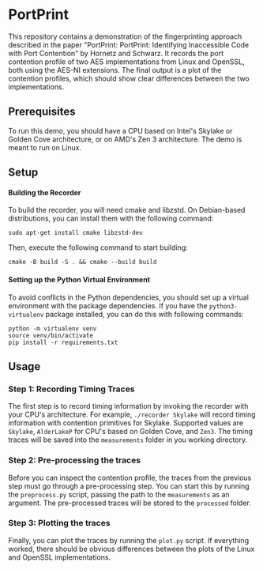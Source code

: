 # PortPrint

This repository contains a demonstration of the fingerprinting approach described in the paper "PortPrint: PortPrint: Identifying Inaccessible Code with Port Contention" by Hornetz and Schwarz.
It records the port contention profile of two AES implementations from Linux and OpenSSL, both using the AES-NI extensions.
The final output is a plot of the contention profiles, which should show clear differences between the two implementations.

## Prerequisites
To run this demo, you should have a CPU based on Intel's Skylake or Golden Cove architecture, or on AMD's Zen 3 architecture.
The demo is meant to run on Linux.

## Setup
#### Building the Recorder
To build the recorder, you will need cmake and libzstd. On Debian-based distributions, you can install them with the following command:
```shell
sudo apt-get install cmake libzstd-dev
```
Then, execute the following command to start building:
```shell
cmake -B build -S . && cmake --build build
```

#### Setting up the Python Virtual Environment
To avoid conflicts in the Python dependencies, you should set up a virtual environment with the package dependencies.
If you have the `python3-virtualenv` package installed, you can do this with following commands:
```shell
python -m virtualenv venv
source venv/bin/activate
pip install -r requirements.txt
```

## Usage
### Step 1: Recording Timing Traces
The first step is to record timing information by invoking the recorder with your CPU's architecture.
For example, `./recorder Skylake` will record timing information with contention primitives for Skylake.
Supported values are `Skylake`, `AlderLakeP` for CPU's based on Golden Cove, and `Zen3`.
The timing traces will be saved into the `measurements` folder in you working directory.

### Step 2: Pre-processing the traces
Before you can inspect the contention profile, the traces from the previous step must go through a pre-processing step.
You can start this by running the `preprocess.py` script, passing the path to the `measurements` as an argument.
The pre-processed traces will be stored to the `processed` folder.

### Step 3: Plotting the traces
Finally, you can plot the traces by running the `plot.py` script. If everything worked, there should be obvious differences between the plots of the Linux and OpenSSL implementations.

